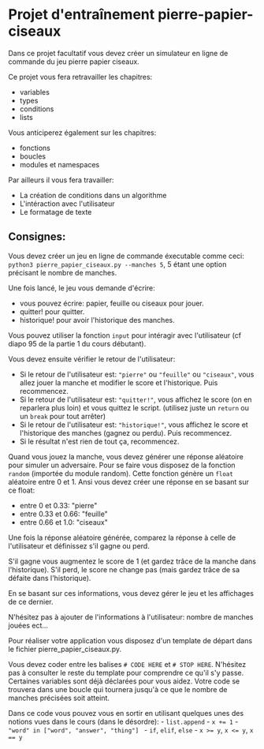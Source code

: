 # Projet d'entraînement pierre-papier-ciseaux

Dans ce projet facultatif vous devez créer un simulateur en ligne de commande du jeu pierre papier ciseaux.

Ce projet vous fera retravailler les chapitres:
- variables
- types
- conditions
- lists

Vous anticiperez également sur les chapitres:
- fonctions
- boucles
- modules et namespaces

Par ailleurs il vous fera travailler:
- La création de conditions dans un algorithme
- L'intéraction avec l'utilisateur
- Le formatage de texte

## Consignes:

Vous devez créer un jeu en ligne de commande éxecutable comme ceci:
`python3 pierre_papier_ciseaux.py --manches 5`, 5 étant une option précisant le nombre de manches.

Une fois lancé, le jeu vous demande d'écrire:
- vous pouvez écrire: papier, feuille ou ciseaux pour jouer.
- quitter! pour quitter.
- historique! pour avoir l'historique des manches.

Vous pouvez utiliser la fonction `input` pour intéragir avec l'utilisateur (cf diapo 95 de la partie 1 du cours débutant).

Vous devez ensuite vérifier le retour de l'utilisateur:
- Si le retour de l'utilisateur est: `"pierre"` ou `"feuille"` ou `"ciseaux"`, vous allez jouer la manche et modifier le score et l'historique. Puis recommencez.
- Si le retour de l'utilisateur est: `"quitter!"`, vous affichez le score (on en reparlera plus loin) et vous quittez le script. (utilisez juste un `return` ou un `break` pour tout arrêter)
- Si le retour de l'utilisateur est: `"historique!"`, vous affichez le score et l'historique des manches (gagnez ou perdu). Puis recommencez.
- Si le résultat n'est rien de tout ça, recommencez.

Quand vous jouez la manche, vous devez générer une réponse aléatoire pour simuler un adversaire.
Pour se faire vous disposez de la fonction `random` (importée du module random).
Cette fonction génère un `float` aléatoire entre 0 et 1.
Ansi vous devez créer une réponse en se basant sur ce float:
- entre 0 et 0.33: "pierre"
- entre 0.33 et 0.66: "feuille"
- entre 0.66 et 1.0: "ciseaux"

Une fois la réponse aléatoire générée, comparez la réponse à celle de l'utilisateur et définissez s'il gagne ou perd.

S'il gagne vous augmentez le score de 1 (et gardez trâce de la manche dans l'historique).
S'il perd, le score ne change pas (mais gardez trâce de sa défaite dans l'historique).

En se basant sur ces informations, vous devez gérer le jeu et les affichages de ce dernier.

N'hésitez pas à ajouter de l'informations à l'utilisateur: nombre de manches jouées ect...


Pour réaliser votre application vous disposez d'un template de départ dans le fichier pierre_papier_ciseaux.py.

Vous devez coder entre les balises `# CODE HERE` et `# STOP HERE`.
N'hésitez pas à consulter le reste du template pour comprendre ce qu'il s'y passe.
Certaines variables sont déjà déclarées pour vous aidez.
Votre code se trouvera dans une boucle qui tournera jusqu'à ce que le nombre de manches précisées soit atteint.

Dans ce code vous pouvez vous en sortir en utilisant quelques unes des notions vues dans le cours (dans le désordre):
    - `list.append`
    - `x += 1`
    - `"word" in ["word", "answer", "thing"] `
    - `if`, `elif`, `else`
    - `x >= y`, `x <= y`, `x == y`
